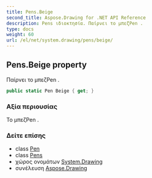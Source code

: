 ```yaml
---
title: Pens.Beige
second_title: Aspose.Drawing for .NET API Reference
description: Pens ιδιοκτησία. Παίρνει το μπεζPen .
type: docs
weight: 60
url: /el/net/system.drawing/pens/beige/
---
```

## Pens.Beige property

Παίρνει το μπεζPen .

```csharp
public static Pen Beige { get; }
```

### Αξία περιουσίας

Το μπεζPen .

### Δείτε επίσης

* class [Pen](../../pen/)
* class [Pens](../)
* χώρος ονομάτων [System.Drawing](../../pens/)
* συνέλευση [Aspose.Drawing](../../../)


